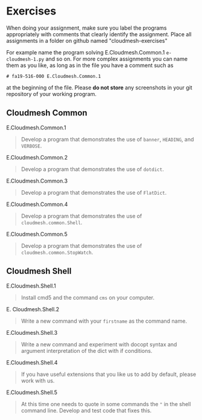 # Exercises

When doing your assignment, make sure you label the programs
appropriately with comments that clearly identify the assignment. 
Place all assignments in a folder on github named "cloudmesh-exercises"

For example name the program solving E.Cloudmesh.Common.1
`e-cloudmesh-1.py` and so on. For more complex assignments you can name
them as you like, as long as in the file you have a comment such as 

```# fa19-516-000 E.Cloudmesh.Common.1```

at the beginning of the file. Please **do not store** any screenshots in
your git repository of your working program.


## Cloudmesh Common

E.Cloudmesh.Common.1

> Develop a program that demonstrates the use of `banner`, 
> `HEADING`, and `VERBOSE`.

E.Cloudmesh.Common.2

> Develop a program that demonstrates the use of `dotdict`.

E.Cloudmesh.Common.3

> Develop a program that demonstrates the use of `FlatDict`.

E.Cloudmesh.Common.4

> Develop a program that demonstrates the use of `cloudmesh.common.Shell`.

E.Cloudmesh.Common.5

> Develop a program that demonstrates the use of `cloudmesh.common.StopWatch`.


## Cloudmesh Shell

E.Cloudmesh.Shell.1

> Install cmd5 and the command `cms` on your computer.

E. Cloudmesh.Shell.2

> Write a new command with your `firstname` as the command name.

E.Cloudmesh.Shell.3

> Write a new command and experiment with docopt syntax and argument
> interpretation of the dict with if conditions.

E.Cloudmesh.Shell.4

> If you have useful extensions that you like us to add by default,
> please work with us.

E.Cloudmesh.Shell.5

> At this time one needs to quote in some commands the `"` in the
> shell command line. Develop and test code that fixes this.

